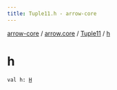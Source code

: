 ```yaml
---
title: Tuple11.h - arrow-core
---
```


[arrow-core](../../index.html) / [arrow.core](../index.html) / [Tuple11](index.html) / [h](./h.html)

# h

`val h: `[`H`](index.html#H)